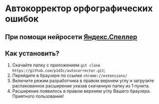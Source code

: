 # Автокорректор орфографических ошибок
## При помощи нейросети [Яндекс.Спеллер](https://yandex.ru/dev/speller/)

## Как установить?

1. Скачайте папку с приложением `git clone https://github.com/p1d3c/autocorrector.git`;
2. Перейдите в браузере по ссылке `chrome://extensions/`
3. Включите режим разработчика в правом верхнем углу и загрузите распакованное расширение указав скачанную папку из 1 пункта.
4. Расширение появилось в правом верхнем углу Вашего браузера. Приятного пользования!